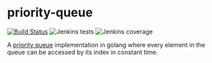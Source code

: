 # priority-queue

[![Build Status](https://jenkins.kyroy.com/job/github.com-kyroy/job/priority-queue/job/master/badge/icon)](https://jenkins.kyroy.com/job/github.com-kyroy/job/priority-queue/job/master/)
![Jenkins tests](https://img.shields.io/jenkins/t/https/jenkins.kyroy.com/job/github.com-kyroy/job/priority-queue/job/master.svg)
![Jenkins coverage](https://img.shields.io/jenkins/c/https/jenkins.kyroy.com/job/github.com-kyroy/job/priority-queue/job/master.svg)

A [priority queue](https://en.wikipedia.org/wiki/Priority_queue) implementation in golang where every element in the queue can be accessed by its index in constant time.
